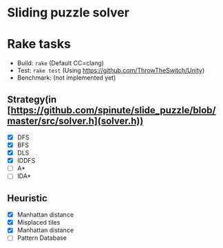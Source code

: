 # Sliding puzzle solver

# Rake tasks
* Build: `rake` (Default CC=clang)
* Test: `rake test` (Using <https://github.com/ThrowTheSwitch/Unity>)
* Benchmark: (not implemented yet)

## Strategy(in [https://github.com/spinute/slide_puzzle/blob/master/src/solver.h](solver.h))
* [x] DFS
* [x] BFS
* [x] DLS
* [x] IDDFS
* [ ] A\*
* [ ] IDA\*

## Heuristic
* [x] Manhattan distance
* [x] Misplaced tiles
* [x] Manhattan distance
* [ ] Pattern Database
